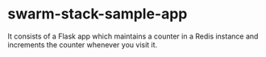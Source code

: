 # swarm-stack-sample-app
It consists of a Flask app which maintains a counter in a Redis instance and increments the counter whenever you visit it.
